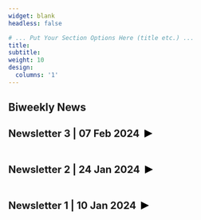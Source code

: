 ```yaml
---
widget: blank
headless: false

# ... Put Your Section Options Here (title etc.) ...
title: 
subtitle:
weight: 10 
design:
  columns: '1'
---
```


 <!-- STYLE CSS -->

<style>
  .content {
    display: flex;
    align-items: center;
  }

  .title {
    margin: 20px 0;
  }
  
  .content h3,
  .content p {
    margin: 0;
  }

  h3 {
    font-size: 20px;
  }

  body {
    margin-top: 50px;
    margin-bottom: 50px
  }

  p {
    font-size: 16px;
    text-align: justify;
  }

  .site-footer {
    text-align: center; /* Center the text in the footer */
  }

	.news {
		font-size:14px;
		margin-bottom: 13px;
	}

	.expandable-section {
			max-height: 0;
			overflow: hidden;
			transition: max-height 0.3s ease-out;
	}

	.expandable-section.active {
			max-height: 3000px; /* Adjust the maximum height as needed */
			max-width: 1000px; /* Adjust the maximum height as needed */

	}

	.arrow {
			margin-left: 10px;
			display: inline-block;
			width: 0;
			height: 0;
			border-style: solid;
			border-width: 8px 0 8px 16px;
			border-color: transparent transparent transparent #000 ;
			transition: transform 0.3s ease-out;
	}
	
	.arrow-container.active .arrow {
			border-color: transparent transparent transparent forestgreen; /* Change color to light green when active */
	}
	
	.arrow.down {
			transform: rotate(90deg);
	}
	
	.expandable-header {
			cursor: pointer;
	}
	
	.arrow-container {
			display: flex;
			align-items: center;
	}

</style>


<html>
<div class="title"><h2><strong>Biweekly News</strong></h2></div>

<h3 class="expandable-header"><span class="arrow-container"><strong>Newsletter 3 | 07 Feb 2024</strong><span class="arrow"></span></span></h3>
<div class="expandable-section">
<ol>
  <li class="news"><p>A decoder-only foundation model for time-series forecasting. Google introduce TimesFM, a single forecasting model pre-trained on a large time-series corpus of 100 billion real world time-points. Compared to the latest large language models (LLMs), TimesFM is much smaller (200M parameters), yet we show that even at such scales, its zero-shot performance on a variety of unseen datasets of different domains and temporal granularities come close to the state-of-the-art supervised approaches trained explicitly on these datasets.<br><a href="https://blog.research.google/2024/02/a-decoder-only-foundation-model-for.html" target="_blank">Google Research</a> & <a href="https://arxiv.org/pdf/2310.10688.pdf" target="_blank">arXiv</a> </p></li>
  <li class="news"><p>Generative expressive robot behaviors using large language models by Google Deepmind.<br><a href="https://generative-expressive-motion.github.io" target="_blank">GitHub (Generative Expressive Motion)</a></p></li>
  <li class="news"><p>A Benchmark for Real-World Planning with Language Agents by Meta AI; “Comprehensive evaluations show that the current language agents are not yet capable of handling such complex planning tasks-even GPT-4 only achieves a success rate of 0.6%. Language agents struggle to stay on task, use the right tools to collect information, or keep track of multiple constraints.”<br><a href="https://osu-nlp-group.github.io/TravelPlanner/" target="_blank">GitHub (OSU NLP Group)</a></p></li>
  <li class="news"><p>MobileDiffusion: Rapid text-to-image generation on-device. Google introduce a novel approach with the potential for rapid text-to-image generation on-device. MobileDiffusion is an efficient latent diffusion model specifically designed for mobile devices.<br><a href="https://blog.research.google/2024/01/mobilediffusion-rapid-text-to-image.html" target="_blank">Google Research</a></p></li>
  <li class="news"><p>LUMIERE: A Space-Time Diffusion Model for Video Generation for synthesizing videos that portray realistic, diverse and coherent motion -- a pivotal challenge in video synthesis.<br><a href="https://lumiere-video.github.io" target="_blank">GitHub (Google Research)</a></p></li>
  <li class="news"><p>DeepSeek Coder comprises a series of code language models trained from scratch on both 87% code and 13% natural language in English and Chinese, with each model pre-trained on 2T token  over more than 80 programming language. State-of-the-Art performance among open code models while open source and free for research and commercial use.<br><a href="https://deepseekcoder.github.io" target="_blank">GitHub</a></p></li>
  <li class="news"><p>SUPIR:  Revolutionizing image restoration with cutting-edge large-scale AI. Text-driven, intelligent restoration, blending AI technology with creativity to give every image a brand new life.<br><a href="https://supir.xpixel.group" target="_blank">XPixel</a></p></li>
  <li class="news"><p>OK-Robot: An open, modular framework for zero-shot, language conditioned pick-and-drop tasks in arbitrary homes.<br><a href="https://ok-robot.github.io" target="_blank">GitHub</a></p></li>
  <li class="news"><p>Roboflow introduce Supervision: open-source toolkit for any computer vision project. Whether you want to process a video, draw a detection on a frame, or convert labels from one format to another, Supervision includes easy to use scripts.<br><a href="https://github.com/roboflow/supervision?tab=readme-ov-file" target="_blank">GitHub (roboflow)</a></p></li>
    <li class="news"><p>Can AI Unlock the Secrets of the Ancient World? Vesuvius Challenge to solve the ancient problem of the Herculaneum Papyri, a library of scrolls that were flash-fried by the eruption of Mount Vesuvius in 79 AD. Today we are overjoyed to announce that our crazy project has succeeded. After 2000 years, we can finally read the scrolls.<br><a href="https://archive.is/08IxN#selection-1507.0-1507.47" target="_blank">Bloomberg (Archive.is)</a></p></li>
	<li class="news"><p>Next frontier in AI: Learning World Models. Path to artificial general intelligence (AGI) is leading to AI systems that builds an internal representation of an environment, and uses it to simulate future events within that environment.<br><a href="https://www.youtube.com/watch?v=GbzNb6a6_SQ" target="_blank">YouTube (Elicit)</a></p></li>
  <li class="news"><p>Programming light propagation creates highly efficient neural networks. Programming light propagation creates highly efficient neural networks.<br><a href="https://spie.org/news/programming-light-propagation-creates-highly-efficient-neural-networks#_=_" target="_blank">Society for Optics and Photonics (SPIE)</a></p></li>
  <li class="news"><p>Researchers Approach New Speed Limit for Seminal Problem: Integer linear programming. Now researchers have found a much faster way to do it.<br><a href="https://www.quantamagazine.org/researchers-approach-new-speed-limit-for-seminal-problem-20240129/" target="_blank">Quanta Magazine</a></p></li>
  <li class="news"><p>How AI is changing gymnastics judging? Proponents say the AI-powered Judging Support System will promote fairness and transparency in the sport.<br><a href="https://www.technologyreview.com/2024/01/16/1086498/ai-gymnastics-judging-jss-world-championships-antwerp-paris-olympics/" target="_blank">MIT Technology Review</a></p></li>
  <li class="news"><p>Invasive cervical cancer incidence following bivalent human papillomavirus vaccination: a population-based observational study of age at immunization, dose, and deprivation. Analysis from Scotland shows for women vaccinated at 12 or 13 years of age, there is no prevalance of cervical cancer.<br><a href="https://academic.oup.com/jnci/advance-article-abstract/doi/10.1093/jnci/djad263/7577291?login=false" target="_blank">The Journal of the National Cancer Institute</a></p></li>
  <li class="news"><p>Fiber Optics Bring You Internet. Now They’re Also Listening to Trains. Distributed acoustic sensing already applied to detect earthquakes and insects. It appears that the applications grow rapidly.<br><a href="https://archive.is/1q62p" target="_blank">WIRED (Archive.is)</a></p></li>
  <li class="news"><p>AI model flags high-risk pancreatic cancer patients 18 months before diagnosis. Novel approach caught 3.5 times as many cases than current screening guidelines would have for 40-plus group.<br><a href="https://news.harvard.edu/gazette/story/2024/02/ai-model-flags-high-risk-pancreatic-cancer-patients-18-months-before-diagnosis/" target="_blank">The Harvard Gazette</a></p></li>
  <li class="news"><p>Detecting the future of pandemics, sequencing wastewater could be promising: It allows us to monitor millions of people’s disease status at a single site; Inferring the sensitivity of wastewater metagenomic sequencing for pathogen early detection.<br><a href="https://www.medrxiv.org/content/10.1101/2023.12.22.23300450v2" target="_blank">medRxiv</a></p></li>
  <li class="news"><p>Fewer and faster: Global fertility isn't just declining, it's collapsing. If you’re a Millennial or a younger Gen Xer, you’ll probably see the start of a long-term decline in human population due to the global collapse in fertility. That’s something that’s never happened before with Homo sapiens.<br><a href="https://fasterplease.substack.com/p/fewer-and-faster-global-fertility" target="_blank">Substack (fasterplease)</a></p></li>
  <li class="news"><p>Researchers demonstrate rapid 3D printing with liquid metal. Their new technique can produce furniture-sized aluminum parts in only minutes.<br><a href="https://news.mit.edu/2024/researchers-demonstrate-rapid-3d-printing-liquid-metal-0125" target="_blank">MIT News</a></p></li>
  <li class="news"><p>A couple of new features are coming to Google Search, starting with the self-explanatory Circle to Search — but only on a handful of Android phones. Now, you’ll be able to add complex questions to refine your visual search. For example, you can take a picture of a plant, add it to your search, and ask, “How often should I water this?”<br><a href="https://www.theverge.com/2024/1/17/24041198/google-circle-to-search-samsung-galaxy-multi-search-generative-ai" target="_blank">The Verge</a></p></li>
  <li class="news"><p>Twin Labs automates repetitive tasks by letting AI take over your mouse cursor such as reordering items when you’re running out of stock, downloading financial reports across several SaaS products, reaching out to potential prospects and more.<br><a href="https://techcrunch.com/2024/01/31/twin-labs-automates-repetitive-tasks-by-letting-ai-take-over-your-mouse-cursor/" target="_blank">TechCrunch</a></p></li>
  <li class="news"><p><strong>Fun Project:</strong> Plato. Want to learn something new? Turn your YouTube addiction into a fun learning game.<br><a href="https://www.platoedu.org" target="_blank">Plato Education</a></p></li>
</ol>
</div>


<h3 class="expandable-header"><span class="arrow-container"><strong>Newsletter 2 | 24 Jan 2024</strong><span class="arrow"></span></span></h3>
<div class="expandable-section">
<ol>
	<li class="news"><p> Fingerprint biometrics are integral to digital authentication and forensic science. However, they are based on the unproven assumption that no two fingerprints, 
	even from different fingers of the same person, are alike. Contrary to this prevailing assumption, this study shows above 99.99% confidence that fingerprints from different fingers of the same 
	person share very strong similarities.<br>
	<a href="https://www.science.org/doi/10.1126/sciadv.adi0329" target="_blank">Science Advances</a></p></li>
	<li class="news"><p>PEDS: a new technique could efficiently solve partial differential equations for numerous applications.  <br>
	<a href="https://news.mit.edu/2024/peds-technique-could-efficiently-solve-partial-differential-equations-0108" target="_blank">MIT News</a></p></li>  
	<li class="news"><p>New EU project NGI TALER will bring private and secure online payments to the Eurozone. An innovative electronic payment system for the greater benefit of European citizens, merchants, and banks. 
	This payment system is different from current online payment methods, like credit cards or bank transfers, in that it offers privacy for the buyer: neither merchants nor banks can trace or link the payments.<br>
	<a href="https://taler.net/en/news/2024-02.html" target="_blank">TALER</a></p></li>
	<li class="news"><p>AlphaGeometry: An Olympiad-level AI system for geometry. An AI system that surpasses the state-of-the-art approach for geometry problems, advancing AI reasoning in mathematics by Google DeepMind.<br>
	<a href="https://deepmind.google/discover/blog/alphageometry-an-olympiad-level-ai-system-for-geometry/" target="_blank">Google: DeepMind</a> </p></li>
	<li class="news"><p>Researchers Claim First Functioning Graphene-Based Chip. The semiconductor bests silicon alternatives for electron mobility. 
	The silicon as a semiconducter reaching its limits (<a href="https://en.wikipedia.org/wiki/Moore%27s_law" target="_blank">Moore's law</a> is dead?), the graphene-based chip (graphene is not semiconductor as material) 
	has huge potential. <br>
	<a href="https://spectrum.ieee.org/graphene-semiconductor" target="_blank">IEEE Spectrum</a> & <a href="https://www.youtube.com/watch?v=oXBtPmVrES4&t=2s" target="_blank">YouTube: Science News</a> </p></li>	
	<li class="news"><p>Researchers think their AI system could help to democratize medicine. Google AI has better bedside manner than human doctors — and makes better diagnoses. <br>
	<a href="https://www.nature.com/articles/d41586-024-00099-4" target="_blank">Nature</a></p></li> 	
	<li class="news"><p>Cloned rhesus monkey lives to adulthood for the first time. A method that provides cloned embryos with a healthy placenta could pave the way for more research involving primates. <br>
	<a href="https://www.nature.com/articles/d41586-024-00136-2" target="_blank">Nature</a></p></li>	
	<li class="news"><p>Bill Gates's opinion on 2024; lifesaving chatbots, 2024 election, malnutrition breakthrough, AI-powered innovation, climate conversation and more.<br>
	<a href="https://www.gatesnotes.com/The-Year-Ahead-2024" target="_blank">The Blog of Bill Gates</a></p></li>
	<li class="news"><p> Microsoft Adds AI Key in First Change to PC Keyboard in Decades. The new Copilot button is the first addition since the Windows key in 1994.<br>
	<a href="https://www.bloomberg.com/news/articles/2024-01-04/microsoft-ai-copilot-keyboard-new-key-is-msft-s-biggest-change-in-years" target="_blank">Bloomberg Technology</a></p></li>
	<li class="news"><p>The World's first-ever smart binoculars can identify 9,000 birds thanks to built-in AI. <br>
	<a href="https://www.digitalcameraworld.com/news/worlds-first-ever-smart-binoculars-can-identify-up-to-9000-birds-thanks-built-in-ai" target="_blank">Digital Camera World</a></p></li> 	
	<li class="news"><p>Version 14 of Wolfram Language and Mathematica brings new functions and updates. <br>
	<a href="https://writings.stephenwolfram.com/2024/01/the-story-continues-announcing-version-14-of-wolfram-language-and-mathematica/" target="_blank">Stephen Wolfram: Writings</a></p></li>	
	<li class="news"><p>Marimo: a recent attempt on reactive Python notebooks. . It allows you to rapidly experiment with data and models, 
	code with confidence in your notebook's correctness, and productionize notebooks as pipelines or interactive web apps. <br>
	<a href="https://github.com/marimo-team/marimo" target="_blank">GitHub: marimo</a></p></li>
	<li class="news"><p> As the large multi-modal networks arise and they are hungry for data, the protection of the intellectual property becomes shady. A new attempt to help artists prevent their content 
	fed into generative AI models is Nightshade. It is a tool that turns any image into a data sample that is unsuitable for model training. More precisely, Nightshade transforms images into "poison" samples, 
	so that models training on them without consent will see their models learn unpredictable behaviors that deviate from expected norms. <br>
	<a href="https://nightshade.cs.uchicago.edu/index.html" target="_blank">Sand Lab, University of Chicago</a></p></li>	
	<li class="news"><p>From Meta AI, a new approach to enhancing the language models; Self-Rewarding Language Models. The language model itself is used via LLM-as-a-Judge prompting to provide 
	its own rewards during training. Although preliminary research, it already outperforms many existing systems on the AlpacaEval 2.0 leaderboard, including Claude 2, Gemini Pro, and GPT-4. <br>
	<a href="https://arxiv.org/abs/2401.10020" target="_blank">arXiv: Self-Rewarding Language Models</a></p></li>
	<li class="news"><p>Mark Zuckerberg’s new goal is to create artificial general intelligence with 600,000 GPUs by the end of 2024.<br>
	<a href="https://www.theverge.com/2024/1/18/24042354/mark-zuckerberg-meta-agi-reorg-interview" target="_blank">The Verge</a> </p></li>
	<li class="news"><p>For Android users: Google is making changes to Google Assistant by removing some underutilized features in Google Assistant to focus on delivering the best possible user experience.<br>
	<a href="https://blog.google/products/assistant/google-assistant-update-january-2024/" target="_blank">Google: Products</a></p></li>
	<li class="news"><p> After the boom in AI, robotics appears to be booming in the following year. Toyota's Robots Are Learning to Do Housework—By Copying Humans. <br>
	<a href="https://archive.ph/18tRs" target="_blank">Wired Business (Archive)</a></p></li>
	<li class="news"><p><strong>Fun application: </strong> a periodic table of visualization methods. <br> 
	<a href="https://www.visual-literacy.org/periodic_table/periodic_table.html" target="_blank">Visual Literacy</a> </p></li>  
</ol>
</div>

<h3 class="expandable-header"><span class="arrow-container"><strong>Newsletter 1 | 10 Jan 2024</strong><span class="arrow"></span></span></h3>
<div class="expandable-section">
<ol>
  <li class="news"><p>Last year was the breakthrough year for Large Language Models (LLMs), check out the round up the highlights in one blogpost. <br>
  <a href="https://simonwillison.net/2023/Dec/31/ai-in-2023/" target="_blank">Simon Willison’s Weblog</a> </p></li>
  <li class="news"><p> To showcase evolution of AI in 2023, check out the a visual timeline, highlighting the most remarkable AI advancements that have shaped this year of AI. <br>
  <a href="https://journal.everypixel.com/2023-the-year-of-ai" target="_blank">Everypixel Journal</a> </p></li>
  <li class="news"><p>Using AI, MIT researchers identify a new class of antibiotic candidates. These compounds can kill methicillin-resistant Staphylococcus aureus (MRSA), a bacterium that causes deadly infections. <br>
  <a href="https://news.mit.edu/2023/using-ai-mit-researchers-identify-antibiotic-candidates-1220" target="_blank">MIT News</a> </p></li>
  <li class="news"><p>New research shows that even subtle changes to digital images, designed to confuse computer vision systems, can also affect human perception. <br>
  <a href="https://deepmind.google/discover/blog/images-altered-to-trick-machine-vision-can-influence-humans-too/" target="_blank">Google: DeepMind</a> </p></li>
  <li class="news"><p>Microsoft Phi-2 transformer model becomes open source (MIT Licence). Phi-2 model is a 2.7 billion-parameter language model that demonstrates outstanding reasoning 
  and language understanding capabilities, showcasing state-of-the-art performance among base language models with less than 13 billion parameters. <br>
  <a href="https://huggingface.co/microsoft/phi-2" target="_blank">Huggingface: Phi-2</a> </p></li>
  <li class="news"><p>Apple enters the game with ml-ferret and open source a new multimodal large language model (MLLM), 
  capable of understanding spatial referring of any shape or granularity within an image and accurately grounding open-vocabulary descriptions. 
  In English, Mac users soon command, for example zoom to the X object in the Y side of the screen. <br>
  <a href="https://github.com/apple/ml-ferret/" target="_blank">GitHub: ml-ferret</a> </p></li>
  <li class="news"><p> Are you a heavy user of Python Pandas library, and things get slow after a million rows? Check out the RAPIDS cuDF for upto 150x performance improvement. <br>
  <a href="https://www.youtube.com/watch?v=Yl3xCV2bN6E" target="_blank">YouTube: Tech With Tim</a> </p></li>
  <li class="news"><p> Homomorphic encryption is a form of encryption that allows computations to be performed on encrypted data without first having to decrypt it.
  Although, it was software-level so far, chips to compute with encrypted data is on the way for fully homomorphic encryption (unhackable data!?). <br>
  <a href="https://spectrum.ieee.org/homomorphic-encryption" target="_blank">IEEE: Spectrum</a> </p></li>
  <li class="news"><p> OpenAI will open its custom ChatGPT store next week. The store to share and sell custom AI agents will launch after being delayed for a month. <br>
  <a href="https://www.theverge.com/2024/1/4/24025610/openai-gpt-store-ai-agent-delay" target="_blank">The Verge</a> </p></li>  
  <li class="news"><p> New meta-analysis: On average, undergraduate students' intelligence is merely average. 
  The results show that the average IQ of undergraduate students today is a mere 102 IQ points and declined by approximately 0.2 IQ points per year. <br>
  <a href="https://www.frontiersin.org/articles/10.3389/fpsyg.2024.1309142/abstract" target="_blank">Frontiers in Psychology</a> </p></li>    
  <li class="news"><p> Searching the Internet for information sucks, and things getting worse. How bad are search results? Let's compare Google, Bing, Marginalia, <strong>Kagi (recent favorite engine of tech community)</strong>, Mwmbl, and ChatGPT. <br>
  <a href="https://danluu.com/seo-spam/" target="_blank">Danluu blog</a> </p></li>      
  <li class="news"><p> The most popular programming languages since 1965 to 2022 (video). <br>
  <a href="https://twitter.com/Rainmaker1973/status/1741077744622907545" target="_blank">X (old Twitter)</a> </p></li>   
  <li class="news"><p>The Splatter Image is an ultra-fast method for single- and few-view 3D reconstruction. It can be trained using only 1 GPU, with reconstruction is done at 38 FPS. <br>
  <a href="https://szymanowiczs.github.io/splatter-image" target="_blank">GitHub: Splatter Image</a> </p></li>
  <li class="news"><p>More and more unified frameworks are coming to the field, one interesting example is GLEE. 
  It is an object-level foundation model for locating and identifying objects in images and videos. 
  Through a unified framework, GLEE accomplishes detection, segmentation, tracking, grounding, and identification of arbitrary objects in the open world scenario for various object perception tasks. <br>
  <a href="https://glee-vision.github.io" target="_blank">GitHub: GLEE</a> </p></li>
  <li class="news"><p> Following EfficientSAM, another improvement on the segment anything model (SAM). TinySAM: Pushing the Envelope for Efficient Segment Anything Model. <br>
  <a href="https://arxiv.org/abs/2312.13789" target="_blank">arXiv: Computer Vision and Pattern Recognition</a> </p></li>
  <li class="news"><p><strong>Fun project: </strong> Suprised by the outcomes of a Python snippet; check out this fun project attempting to explain what exactly is happening under the hood 
  for some counter-intuitive snippets and lesser-known features in Python. <br> 
  <a href="https://github.com/satwikkansal/wtfpython" target="_blank">GitHub: wtfpython</a> </p></li>
</ol>
</div>




<script>
  document.addEventListener('DOMContentLoaded', function () {
    var expandableHeaders = document.querySelectorAll('.expandable-header');

    function toggleSection(header) {
      var expandableSection = header.nextElementSibling; // Select the next sibling
      var arrow = header.querySelector('.arrow'); // Select the arrow within the clicked header
      var arrowContainer = header.querySelector('.arrow-container'); // Select the arrow-container within the clicked header

      expandableHeaders.forEach(function (otherHeader) {
        if (otherHeader !== header) {
          var otherExpandableSection = otherHeader.nextElementSibling;
          var otherArrow = otherHeader.querySelector('.arrow');
          var otherArrowContainer = otherHeader.querySelector('.arrow-container');

          otherExpandableSection.classList.remove('active');
          otherArrow.classList.remove('down');
          otherArrowContainer.classList.remove('active');
        }
      });

      expandableSection.classList.toggle('active');
      arrow.classList.toggle('down');
      arrowContainer.classList.toggle('active');
    }

    expandableHeaders.forEach(function (expandableHeader, index) {
      expandableHeader.addEventListener('click', function () {
        toggleSection(this);
      });

      // Automatically open the last section on page load
      if (index === 0) {
        toggleSection(expandableHeader);

        // Scroll down to the header of the last section
        expandableHeader.scrollIntoView({ behavior: 'smooth' });
      }
    });
  });
</script>

</html>
